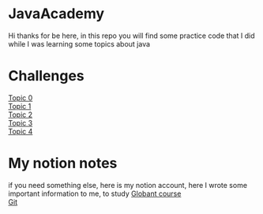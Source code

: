# JavaAcademy
Hi 
thanks for be here, in this repo you will find some practice code that I did while I was learning some topics about java
# Challenges 

<a href="https://github.com/mtrujillo92/JavaAcademy/tree/main/Topic0"> Topic 0 </a> <br>
<a href="https://github.com/mtrujillo92/JavaAcademy/tree/main/Topic1"> Topic 1 </a> <br>
<a href="https://github.com/mtrujillo92/JavaAcademy/tree/main/Topic2"> Topic 2 </a> <br>
<a href="https://github.com/mtrujillo92/JavaAcademy/tree/main/Topic3"> Topic 3 </a> <br>
<a href="https://github.com/mtrujillo92/JavaAcademy/tree/main/Topic4"> Topic 4 </a> <br>
# My notion notes 

if you need something else, here is my notion account, here I wrote some important information to me, to study
<a href="https://www.notion.so/Java-Globant-Course-314232df06fc45d48476c478bbab95b5"> Globant course </a> <br>
<a href="https://www.notion.so/Git-59f6278a86174b25af5bb6f2456a53ba"> Git </a> <br>
